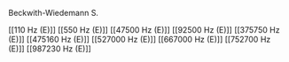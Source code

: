 

Beckwith-Wiedemann S.

[[110 Hz (E)]]
[[550 Hz (E)]]
[[47500 Hz (E)]]
[[92500 Hz (E)]]
[[375750 Hz (E)]]
[[475160 Hz (E)]]
[[527000 Hz (E)]]
[[667000 Hz (E)]]
[[752700 Hz (E)]]
[[987230 Hz (E)]]